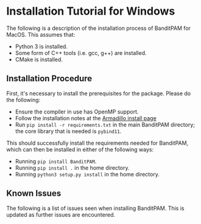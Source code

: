 # Installation Tutorial for Windows

The following is a description of the installation process of BanditPAM for MacOS. This assumes that:
 - Python 3 is installed.
 - Some form of C++ tools (i.e. gcc, g++) are installed.
 - CMake is installed.

## Installation Procedure
First, it's necessary to install the prerequisites for the package. Please do the following:
 - Ensure the compiler in use has OpenMP support.
 - Follow the installation notes at the [Armadillo install page](http://arma.sourceforge.net/download.html)
 - Run `pip install -r requirements.txt` in the main BanditPAM directory; the core library that is needed is `pybind11`.

This should successfully install the requirements needed for BanditPAM, which can then be installed in either of the following ways:
 - Running `pip install BanditPAM`.
 - Running `pip install .` in the home directory.
 - Running `python3 setup.py install` in the home directory.

## Known Issues
The following is a list of issues seen when installing BanditPAM. This is updated as further issues are encountered.

